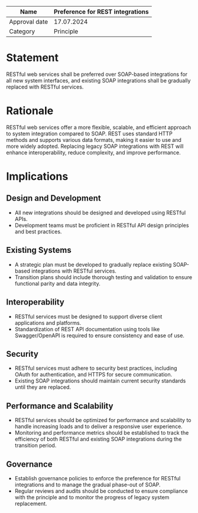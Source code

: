 | Name | Preference for REST integrations |
|-|-|
| Approval date | 17.07.2024 |
| Category | Principle |

# Statement

RESTful web services shall be preferred over SOAP-based integrations for all new system interfaces, and existing SOAP integrations shall be gradually replaced with RESTful services.

# Rationale

RESTful web services offer a more flexible, scalable, and efficient approach to system integration compared to SOAP. REST uses standard HTTP methods and supports various data formats, making it easier to use and more widely adopted. Replacing legacy SOAP integrations with REST will enhance interoperability, reduce complexity, and improve performance.

# Implications

## Design and Development

- All new integrations should be designed and developed using RESTful APIs.
- Development teams must be proficient in RESTful API design principles and best practices.

## Existing Systems

- A strategic plan must be developed to gradually replace existing SOAP-based integrations with RESTful services.
- Transition plans should include thorough testing and validation to ensure functional parity and data integrity.

## Interoperability

- RESTful services must be designed to support diverse client applications and platforms.
- Standardization of REST API documentation using tools like Swagger/OpenAPI is required to ensure consistency and ease of use.

## Security

- RESTful services must adhere to security best practices, including OAuth for authentication, and HTTPS for secure communication.
- Existing SOAP integrations should maintain current security standards until they are replaced.

## Performance and Scalability

- RESTful services should be optimized for performance and scalability to handle increasing loads and to deliver a responsive user experience.
- Monitoring and performance metrics should be established to track the efficiency of both RESTful and existing SOAP integrations during the transition period.

## Governance

- Establish governance policies to enforce the preference for RESTful integrations and to manage the gradual phase-out of SOAP.
- Regular reviews and audits should be conducted to ensure compliance with the principle and to monitor the progress of legacy system replacement.
